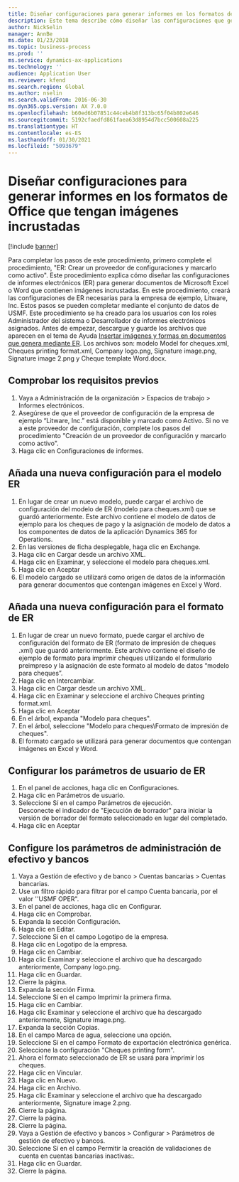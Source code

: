 ```yaml
---
title: Diseñar configuraciones para generar informes en los formatos de Office que tengan imágenes incrustadas
description: Este tema describe cómo diseñar las configuraciones que generan documentos electrónicos en formato Excel y Word que contienen imágenes insertadas.
author: NickSelin
manager: AnnBe
ms.date: 01/23/2018
ms.topic: business-process
ms.prod: ''
ms.service: dynamics-ax-applications
ms.technology: ''
audience: Application User
ms.reviewer: kfend
ms.search.region: Global
ms.author: nselin
ms.search.validFrom: 2016-06-30
ms.dyn365.ops.version: AX 7.0.0
ms.openlocfilehash: b60ed6b07851c44ceb4b8f313bc65f04b802e646
ms.sourcegitcommit: 5192cfaedfd861faea63d8954d7bcc500608a225
ms.translationtype: HT
ms.contentlocale: es-ES
ms.lasthandoff: 01/30/2021
ms.locfileid: "5093679"
---
```

# <a name="design-configurations-to-generate-reports-in-office-format-that-have-embedded-images"></a>Diseñar configuraciones para generar informes en los formatos de Office que tengan imágenes incrustadas

[!include [banner](../../includes/banner.md)]

Para completar los pasos de este procedimiento, primero complete el procedimiento, "ER: Crear un proveedor de configuraciones y marcarlo como activo". Este procedimiento explica cómo diseñar las configuraciones de informes electrónicos (ER) para generar documentos de Microsoft Excel o Word que contienen imágenes incrustadas. En este procedimiento, creará las configuraciones de ER necesarias para la empresa de ejemplo, Litware, Inc. Estos pasos se pueden completar mediante el conjunto de datos de USMF. Este procedimiento se ha creado para los usuarios con los roles Administrador del sistema o Desarrollador de informes electrónicos asignados. Antes de empezar, descargue y guarde los archivos que aparecen en el tema de Ayuda [Insertar imágenes y formas en documentos que genera mediante ER](../electronic-reporting-embed-images-shapes.md). Los archivos son: modelo Model for cheques.xml, Cheques printing format.xml, Company logo.png, Signature image.png, Signature image 2.png y Cheque template Word.docx.

## <a name="verify-prerequisites"></a>Comprobar los requisitos previos  
 1. Vaya a Administración de la organización > Espacios de trabajo > Informes electrónicos.  
 2. Asegúrese de que el proveedor de configuración de la empresa de ejemplo “Litware, Inc.” está disponible y marcado como Activo. Si no ve a este proveedor de configuración, complete los pasos del procedimiento "Creación de un proveedor de configuración y marcarlo como activo".   
 3. Haga clic en Configuraciones de informes.  
 
## <a name="add-a-new-er-model-configuration"></a>Añada una nueva configuración para el modelo ER  
 1. En lugar de crear un nuevo modelo, puede cargar el archivo de configuración del modelo de ER (modelo para cheques.xml) que se guardó anteriormente. Este archivo contiene el modelo de datos de ejemplo para los cheques de pago y la asignación de modelo de datos a los componentes de datos de la aplicación Dynamics 365 for Operations.   
 2. En las versiones de ficha desplegable, haga clic en Exchange.   
 3. Haga clic en Cargar desde un archivo XML.  
 4. Haga clic en Examinar, y seleccione el modelo para cheques.xml.   
 5. Haga clic en Aceptar  
 6. El modelo cargado se utilizará como origen de datos de la información para generar documentos que contengan imágenes en Excel y Word.  

## <a name="add-a-new-er-format-configuration"></a>Añada una nueva configuración para el formato de ER  
 1. En lugar de crear un nuevo formato, puede cargar el archivo de configuración del formato de ER (formato de impresión de cheques .xml) que guardó anteriormente. Este archivo contiene el diseño de ejemplo de formato para imprimir cheques utilizando el formulario preimpreso y la asignación de este formato al modelo de datos “modelo para cheques”.   
 2. Haga clic en Intercambiar.  
 3. Haga clic en Cargar desde un archivo XML.  
 4. Haga clic en Examinar y seleccione el archivo Cheques printing format.xml.   
 5. Haga clic en Aceptar  
 6. En el árbol, expanda "Modelo para cheques".  
 7. En el árbol, seleccione "Modelo para cheques\Formato de impresión de cheques".  
 8. El formato cargado se utilizará para generar documentos que contengan imágenes en Excel y Word.   

## <a name="configure-er-user-parameters"></a>Configurar los parámetros de usuario de ER  
 1. En el panel de acciones, haga clic en Configuraciones.  
 2. Haga clic en Parámetros de usuario.  
 3. Seleccione Sí en el campo Parámetros de ejecución.  
  Desconecte el indicador de "Ejecución de borrador" para iniciar la versión de borrador del formato seleccionado en lugar del completado.  
 4. Haga clic en Aceptar  

## <a name="configure-cash--bank-management-parameters"></a>Configure los parámetros de administración de efectivo y bancos  
 1. Vaya a Gestión de efectivo y de banco > Cuentas bancarias > Cuentas bancarias.  
 2. Use un filtro rápido para filtrar por el campo Cuenta bancaria, por el valor ''USMF OPER".  
 3. En el panel de acciones, haga clic en Configurar.  
 4. Haga clic en Comprobar.  
 5. Expanda la sección Configuración.  
 6. Haga clic en Editar.  
 7. Seleccione Sí en el campo Logotipo de la empresa.  
 8. Haga clic en Logotipo de la empresa.  
 9. Haga clic en Cambiar.  
 10. Haga clic Examinar y seleccione el archivo que ha descargado anteriormente, Company logo.png.   
 11. Haga clic en Guardar.  
 12. Cierre la página.  
 13. Expanda la sección Firma.  
 14. Seleccione Sí en el campo Imprimir la primera firma.  
 15. Haga clic en Cambiar.  
 16. Haga clic Examinar y seleccione el archivo que ha descargado anteriormente, Signature image.png.   
 17. Expanda la sección Copias.  
 18. En el campo Marca de agua, seleccione una opción.  
 19. Seleccione Sí en el campo Formato de exportación electrónica genérica.  
 20. Seleccione la configuración "Cheques printing form".  
 21. Ahora el formato seleccionado de ER se usará para imprimir los cheques.  
 22. Haga clic en Vincular.  
 23. Haga clic en Nuevo.  
 24. Haga clic en Archivo.  
 25. Haga clic Examinar y seleccione el archivo que ha descargado anteriormente, Signature image 2.png.   
 26. Cierre la página.  
 27. Cierre la página.  
 28. Cierre la página.  
 29. Vaya a Gestión de efectivo y bancos > Configurar > Parámetros de gestión de efectivo y bancos.  
 30. Seleccione Sí en el campo Permitir la creación de validaciones de cuenta en cuentas bancarias inactivas:.  
 31. Haga clic en Guardar.  
 32. Cierre la página.  
